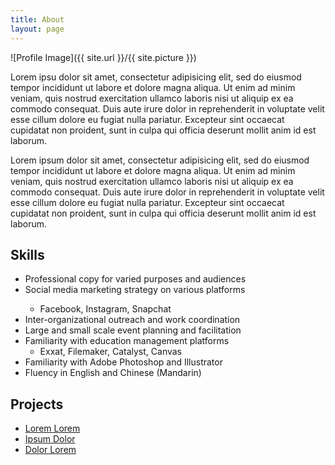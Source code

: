 ```yaml
---
title: About
layout: page
---
```

![Profile Image]({{ site.url }}/{{ site.picture }})
<p>
</p>
<p>Lorem ipsu dolor sit amet, consectetur adipisicing elit, sed do eiusmod
tempor incididunt ut labore et dolore magna aliqua. Ut enim ad minim veniam,
quis nostrud exercitation ullamco laboris nisi ut aliquip ex ea commodo
consequat. Duis aute irure dolor in reprehenderit in voluptate velit esse
cillum dolore eu fugiat nulla pariatur. Excepteur sint occaecat cupidatat non
proident, sunt in culpa qui officia deserunt mollit anim id est laborum.</p>

<p>Lorem ipsum dolor sit amet, consectetur adipisicing elit, sed do eiusmod
tempor incididunt ut labore et dolore magna aliqua. Ut enim ad minim veniam,
quis nostrud exercitation ullamco laboris nisi ut aliquip ex ea commodo
consequat. Duis aute irure dolor in reprehenderit in voluptate velit esse
cillum dolore eu fugiat nulla pariatur. Excepteur sint occaecat cupidatat non
proident, sunt in culpa qui officia deserunt mollit anim id est laborum.</p>
<p>
</p>
<h2>Skills</h2>

<ul class="skill-list">
	<li>Professional copy for varied purposes and audiences</li>
	<li>Social media marketing strategy on various platforms</li>
	<ul>
	<li>Facebook, Instagram, Snapchat</li>
	</ul>
	</li>
	<li>Inter-organizational outreach and work coordination</li>
	<li>Large and small scale event planning and facilitation</li>
	<li>Familiarity with education management platforms
	<ul>
	<li>Exxat, Filemaker, Catalyst, Canvas</li>
	</ul>
	</li>
	<li>Familiarity with Adobe Photoshop and Illustrator</li>
	<li>Fluency in English and Chinese (Mandarin)</li>
</ul>

<h2>Projects</h2>

<ul>
	<li><a href="https://github.com/">Lorem Lorem</a></li>
	<li><a href="https://github.com/">Ipsum Dolor</a></li>
	<li><a href="https://github.com/">Dolor Lorem</a></li>
</ul>
